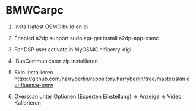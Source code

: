 # BMWCarpc

1) Install latest OSMC build on pi

2) Enabled a2dp support
sudo apt-get install a2dp-app-osmc

3) For DSP user activate in MyOSMC hifiberry-digi

4) IBusCommunicator zip installieren

5) Skin Installieren
https://github.com/harryberlin/repository.harryberlin/tree/master/skin.confluence-bmw

6) Overscan unter Optionen (Experten Einstellung) => Anzeige => Video Kalibrieren



